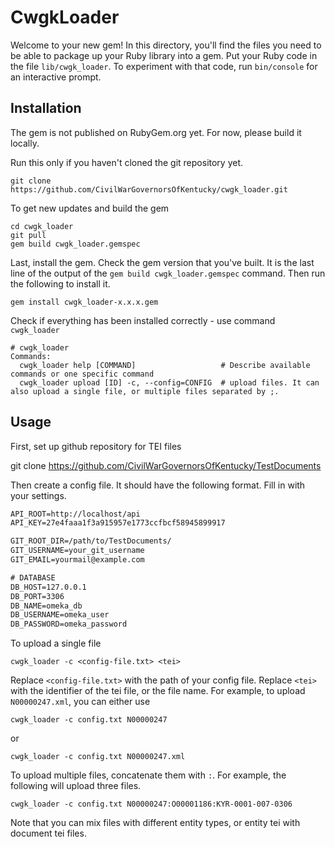# CwgkLoader

Welcome to your new gem! In this directory, you'll find the files you need to be able to package up your Ruby library into a gem. Put your Ruby code in the file `lib/cwgk_loader`. To experiment with that code, run `bin/console` for an interactive prompt.

## Installation

The gem is not published on RubyGem.org yet. For now, please build it locally. 

Run this only if you haven't cloned the git repository yet.

```
git clone https://github.com/CivilWarGovernorsOfKentucky/cwgk_loader.git 
``` 

To get new updates and build the gem

```
cd cwgk_loader
git pull
gem build cwgk_loader.gemspec
```

Last, install the gem. Check the gem version that you've built. It is the last line of the output of the
`gem build cwgk_loader.gemspec` command. Then run the following to install it. 

``` 
gem install cwgk_loader-x.x.x.gem
```

Check if everything has been installed correctly - use command `cwgk_loader`

``` 
# cwgk_loader
Commands:
  cwgk_loader help [COMMAND]                   # Describe available commands or one specific command
  cwgk_loader upload [ID] -c, --config=CONFIG  # upload files. It can also upload a single file, or multiple files separated by ;.
```

## Usage 

First, set up github repository for TEI files 

git clone https://github.com/CivilWarGovernorsOfKentucky/TestDocuments

Then create a config file. It should have the following format. Fill in with your settings. 

``` config-example.txt
API_ROOT=http://localhost/api
API_KEY=27e4faaa1f3a915957e1773ccfbcf58945899917

GIT_ROOT_DIR=/path/to/TestDocuments/
GIT_USERNAME=your_git_username
GIT_EMAIL=yourmail@example.com

# DATABASE
DB_HOST=127.0.0.1
DB_PORT=3306
DB_NAME=omeka_db
DB_USERNAME=omeka_user
DB_PASSWORD=omeka_password
```

To upload a single file

```
cwgk_loader -c <config-file.txt> <tei> 
```

Replace `<config-file.txt>` with the path of your config file. 
Replace `<tei>` with the identifier of the tei file, or the file name. For example, to upload `N00000247.xml`, 
you can either use 

``` 
cwgk_loader -c config.txt N00000247
```

or 

```
cwgk_loader -c config.txt N00000247.xml
```

To upload multiple files, concatenate them with `:`. For example, the following will upload three files.  

```
cwgk_loader -c config.txt N00000247:O00001186:KYR-0001-007-0306
```

Note that you can mix files with different entity types, or entity tei with document tei files.  